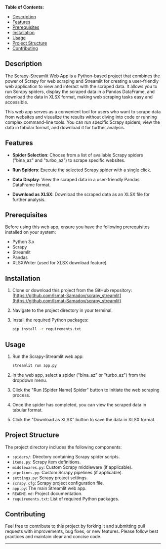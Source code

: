 **Table of Contents:**

- [Description](#description)
- [Features](#features)
- [Prerequisites](#prerequisites)
- [Installation](#installation)
- [Usage](#usage)
- [Project Structure](#project-structure)
- [Contributing](#contributing)

## Description

The Scrapy-Streamlit Web App is a Python-based project that combines the power of Scrapy for web scraping and Streamlit for creating a user-friendly web application to view and interact with the scraped data. It allows you to run Scrapy spiders, display the scraped data in a Pandas DataFrame, and download the data in XLSX format, making web scraping tasks easy and accessible.

This web app serves as a convenient tool for users who want to scrape data from websites and visualize the results without diving into code or running complex command-line tools. You can run specific Scrapy spiders, view the data in tabular format, and download it for further analysis.

## Features

- **Spider Selection**: Choose from a list of available Scrapy spiders ("bina_az" and "turbo_az") to scrape specific websites.

- **Run Spiders**: Execute the selected Scrapy spider with a single click.

- **Data Display**: View the scraped data in a user-friendly Pandas DataFrame format.

- **Download as XLSX**: Download the scraped data as an XLSX file for further analysis.

## Prerequisites

Before using this web app, ensure you have the following prerequisites installed on your system:

- Python 3.x
- Scrapy
- Streamlit
- Pandas
- XLSXWriter (used for XLSX download feature)

## Installation

1. Clone or download this project from the GitHub repository: [https://github.com/Ismat-Samadov/scrapy_streamlit](https://github.com/Ismat-Samadov/scrapy_streamlit)

2. Navigate to the project directory in your terminal.

3. Install the required Python packages:

   ```bash
   pip install -r requirements.txt
   ```

## Usage

1. Run the Scrapy-Streamlit web app:

   ```bash
   streamlit run app.py
   ```

2. In the web app, select a spider ("bina_az" or "turbo_az") from the dropdown menu.

3. Click the "Run [Spider Name] Spider" button to initiate the web scraping process.

4. Once the spider has completed, you can view the scraped data in tabular format.

5. Click the "Download as XLSX" button to save the data in XLSX format.

## Project Structure

The project directory includes the following components:

- `spiders/`: Directory containing Scrapy spider scripts.
- `items.py`: Scrapy item definitions.
- `middlewares.py`: Custom Scrapy middleware (if applicable).
- `pipelines.py`: Custom Scrapy pipelines (if applicable).
- `settings.py`: Scrapy project settings.
- `scrapy.cfg`: Scrapy project configuration file.
- `app.py`: The main Streamlit web app.
- `README.md`: Project documentation.
- `requirements.txt`: List of required Python packages.

## Contributing

Feel free to contribute to this project by forking it and submitting pull requests with improvements, bug fixes, or new features. Please follow best practices and maintain clear and concise code.

---

